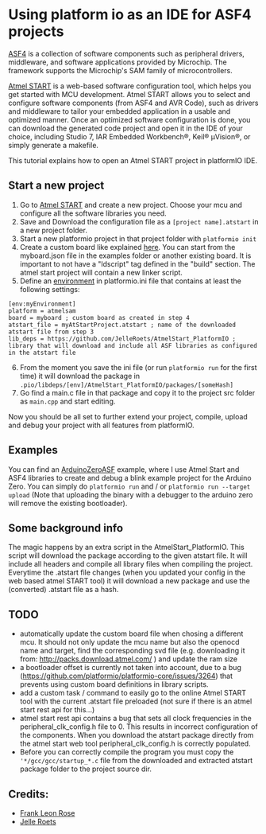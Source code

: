 # Using platform io as an IDE for ASF4 projects

[ASF4](https://www.microchip.com/mplab/avr-support/advanced-software-framework) is a collection of software components such as peripheral drivers, middleware, and software applications provided by Microchip. The framework supports the Microchip's SAM family of microcontrollers.

[Atmel START](https://start.atmel.com/) is a web-based software configuration tool, which helps you get started with MCU development. Atmel START allows you to select and configure software components (from ASF4 and AVR Code), such as drivers and middleware to tailor your embedded application in a usable and optimized manner. Once an optimized software configuration is done, you can download the generated code project and open it in the IDE of your choice, including Studio 7, IAR Embedded Workbench®, Keil® μVision®, or simply generate a makefile.

This tutorial explains how to open an Atmel START project in platformIO IDE.

## Start a new project

1. Go to [Atmel START](https://start.atmel.com/) and create a new project. Choose your mcu and configure all the software libraries you need.
2. Save and Download the configuration file as a `[project name].atstart` in a new project folder.
3. Start a new platformio project in that project folder with `platformio init`
4. Create a custom board like explained [here](https://docs.platformio.org/en/latest/platforms/creating_board.html). You can start from the myboard.json file in the examples folder or another existing board. It is important to not have a "ldscript" tag defined in the "build" section. The atmel start project will contain a new linker script.
5. Define an [environment](https://docs.platformio.org/en/latest/projectconf.html) in platformio.ini file that contains at least the following settings:

```
[env:myEnvironment]
platform = atmelsam
board = myboard ; custom board as created in step 4
atstart_file = myAtStartProject.atstart ; name of the downloaded atstart file from step 3
lib_deps = https://github.com/JelleRoets/AtmelStart_PlatformIO ; library that will download and include all ASF libraries as configured in the atstart file
```

6. From the moment you save the ini file (or run `platformio run` for the first time) it will download the package in `.pio/libdeps/[env]/AtmelStart_PlatformIO/packages/[someHash]`
7. Go find a main.c file in that package and copy it to the project src folder as `main.cpp` and start editing.

Now you should be all set to further extend your project, compile, upload and debug your project with all features from platformIO.

## Examples

You can find an [ArduinoZeroASF](./examples/ArduinoZeroASF) example, where I use Atmel Start and ASF4 libraries to create and debug a blink example project for the Arduino Zero. You can simply do `platformio run` and / or `platformio run --target upload` (Note that uploading the binary with a debugger to the arduino zero will remove the existing bootloader).

## Some background info

The magic happens by an extra script in the AtmelStart_PlatformIO. This script will download the package according to the given atstart file. It will include all headers and compile all library files when compiling the project. Everytime the .atstart file changes (when you updated your config in the web based atmel START tool) it will download a new package and use the (converted) .atstart file as a hash.

## TODO

- automatically update the custom board file when chosing a different mcu. It should not only update the mcu name but also the openocd name and target, find the corresponding svd file (e.g. downloading it from: http://packs.download.atmel.com/ ) and update the ram size
- a bootloader offset is currently not taken into account, due to a bug (https://github.com/platformio/platformio-core/issues/3264) that prevents using custom board definitions in library scripts.
- add a custom task / command to easily go to the online Atmel START tool with the current .atstart file preloaded (not sure if there is an atmel start rest api for this...)
- atmel start rest api contains a bug that sets all clock frequencies in the peripheral_clk_config.h file to 0. This results in incorrect configuration of the components. When you download the atstart package directly from the atmel start web tool peripheral_clk_config.h is correctly populated.
- Before you can correctly compile the program you must copy the `'*/gcc/gcc/startup_*.c` file from the downloaded and extracted atstart package folder to the project source dir.

## Credits:

- [Frank Leon Rose](https://github.com/frankleonrose)
- [Jelle Roets](https://github.com/JelleRoets)
